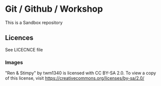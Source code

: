 # Git / Github / Workshop
This is a Sandbox repository

## Licences
See LICECNCE file

### Images
"Ren & Stimpy" by twm1340 is licensed with CC BY-SA 2.0. To view a copy of this license, visit https://creativecommons.org/licenses/by-sa/2.0/

